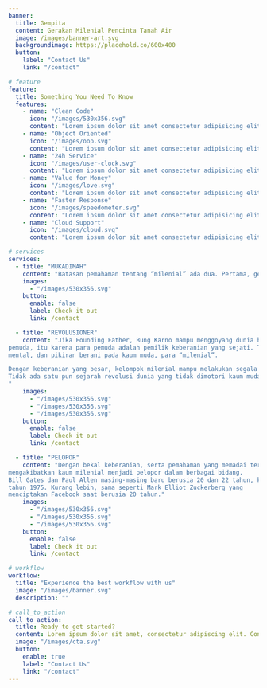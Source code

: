 ```yaml
---
banner:
  title: Gempita
  content: Gerakan Milenial Pencinta Tanah Air
  image: /images/banner-art.svg
  backgroundimage: https://placehold.co/600x400
  button:
    label: "Contact Us"
    link: "/contact"

# feature
feature:
  title: Something You Need To Know
  features:
    - name: "Clean Code"
      icon: "/images/530x356.svg"
      content: "Lorem ipsum dolor sit amet consectetur adipisicing elit quam nihil"
    - name: "Object Oriented"
      icon: "/images/oop.svg"
      content: "Lorem ipsum dolor sit amet consectetur adipisicing elit quam nihil"
    - name: "24h Service"
      icon: "/images/user-clock.svg"
      content: "Lorem ipsum dolor sit amet consectetur adipisicing elit quam nihil"
    - name: "Value for Money"
      icon: "/images/love.svg"
      content: "Lorem ipsum dolor sit amet consectetur adipisicing elit quam nihil"
    - name: "Faster Response"
      icon: "/images/speedometer.svg"
      content: "Lorem ipsum dolor sit amet consectetur adipisicing elit quam nihil"
    - name: "Cloud Support"
      icon: "/images/cloud.svg"
      content: "Lorem ipsum dolor sit amet consectetur adipisicing elit quam nihil"

# services
services:
  - title: "MUKADIMAH"
    content: "Batasan pemahaman tentang “milenial” ada dua. Pertama, generasi berusia 24 – 39 tahun.Kedua,generasi melek teknologi. Dalam terminologi yang lebih luas: Generasi modern."
    images:
      - "/images/530x356.svg"
    button:
      enable: false
      label: Check it out
      link: /contact

  - title: "REVOLUSIONER"
    content: "Jika Founding Father, Bung Karno mampu menggoyang dunia hanya dengan 10 (sepuluh)
pemuda, itu karena para pemuda adalah pemilik keberanian yang sejati. Tuhan menganugerahijiwa,
mental, dan pikiran berani pada kaum muda, para “milenial”.

Dengan keberanian yang besar, kelompok milenial mampu melakukan segala hal secararevolusioner.
Tidak ada satu pun sejarah revolusi dunia yang tidak dimotori kaum muda.
"
    images:
      - "/images/530x356.svg"
      - "/images/530x356.svg"
      - "/images/530x356.svg"
    button:
      enable: false
      label: Check it out
      link: /contact

  - title: "PELOPOR"
    content: "Dengan bekal keberanian, serta pemahaman yang memadai terhadap perkembangan teknologi,
mengakibatkan kaum milenial menjadi pelopor dalam berbagai bidang.
Bill Gates dan Paul Allen masing-masing baru berusia 20 dan 22 tahun, ketika mendirikanMicrosoft pada
tahun 1975. Kurang lebih, sama seperti Mark Elliot Zuckerberg yang
menciptakan Facebook saat berusia 20 tahun."
    images:
      - "/images/530x356.svg"
      - "/images/530x356.svg"
      - "/images/530x356.svg"
    button:
      enable: false
      label: Check it out
      link: /contact

# workflow
workflow:
  title: "Experience the best workflow with us"
  image: "/images/banner.svg"
  description: ""

# call_to_action
call_to_action:
  title: Ready to get started?
  content: Lorem ipsum dolor sit amet, consectetur adipiscing elit. Consequat tristique eget amet, tempus eu at consecttur.
  image: "/images/cta.svg"
  button:
    enable: true
    label: "Contact Us"
    link: "/contact"
---
```

